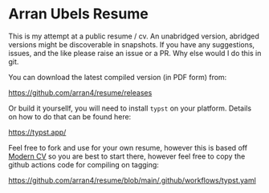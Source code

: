 # Arran Ubels Resume

This is my attempt at a public resume / cv. An unabridged version, abridged versions might be discoverable in snapshots. If you have any suggestions, issues, and the like please raise an issue or a PR. Why else would I do this in git. 

You can download the latest compiled version (in PDF form) from:

https://github.com/arran4/resume/releases

Or build it yoursellf, you will need to install `typst` on your platform. Details on how to do that can be found here: 

https://typst.app/

Feel free to fork and use for your own resume, however this is based off [Modern CV](https://typst.app/universe/package/modern-cv/) so you are best to start there, however feel free to copy the github actions code for compiling on tagging:

https://github.com/arran4/resume/blob/main/.github/workflows/typst.yaml


